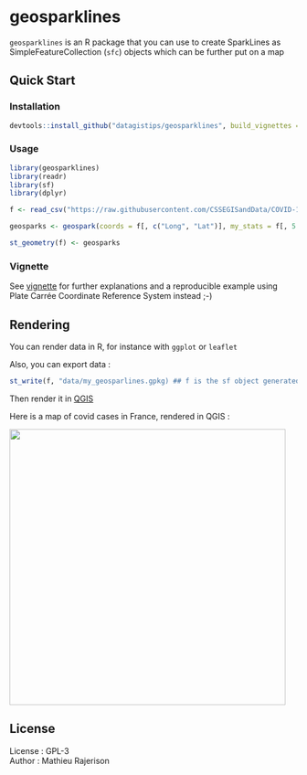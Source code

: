# geosparklines

`geosparklines` is an R package that you can use to create SparkLines as SimpleFeatureCollection (`sfc`) objects which can be further put on a map

## Quick Start

### Installation
```r
devtools::install_github("datagistips/geosparklines", build_vignettes = TRUE)
```

### Usage

```r
library(geosparklines)
library(readr)
library(sf)
library(dplyr)

f <- read_csv("https://raw.githubusercontent.com/CSSEGISandData/COVID-19/master/csse_covid_19_data/csse_covid_19_time_series/time_series_covid19_confirmed_global.csv")

geosparks <- geospark(coords = f[, c("Long", "Lat")], my_stats = f[, 5:ncol(f)], width = 20, height = 20, mode = "log") # log transformed sparklines as an sfc (Simple Feature Collection)

st_geometry(f) <- geosparks
```

### Vignette
See [vignette](vignettes/how-to-use-geosparklines.html) for further explanations and a reproducible example using Plate Carrée Coordinate Reference System instead ;-)

## Rendering
You can render data in R, for instance with `ggplot` or `leaflet`

Also, you can export data :

```r
st_write(f, "data/my_geosparlines.gpkg) ## f is the sf object generated above
```

Then render it in [QGIS](https://www.qgis.org/)

Here is a map of covid cases in France, rendered in QGIS :

<img src="https://raw.githubusercontent.com/datagistips/sparkline_map/master/images/map.png" width=483 align=middle></img>

## License
License : GPL-3  
Author : Mathieu Rajerison  
